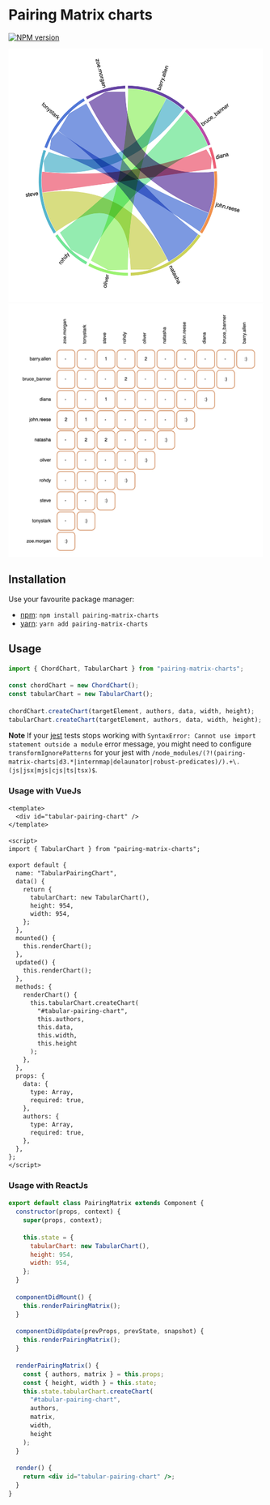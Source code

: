 # Pairing Matrix charts

[![NPM version](https://img.shields.io/npm/v/pairing-matrix-charts.svg)](https://www.npmjs.com/package/pairing-matrix-charts)

<img src="https://github.com/sumanmaity112/pairing-matrix/blob/main/screenshots/chordChart.png" height="500" alt="chord-chart">
<img src="https://github.com/sumanmaity112/pairing-matrix/blob/main/screenshots/tabularChart.png" height="500" alt="tabular-chart">

## Installation

Use your favourite package manager:

- [npm](https://npmjs.org): `npm install pairing-matrix-charts`
- [yarn](https://yarnpkg.com/): `yarn add pairing-matrix-charts`

## Usage

```javascript
import { ChordChart, TabularChart } from "pairing-matrix-charts";

const chordChart = new ChordChart();
const tabularChart = new TabularChart();

chordChart.createChart(targetElement, authors, data, width, height);
tabularChart.createChart(targetElement, authors, data, width, height);
```

**Note** If your [jest](https://jestjs.io/) tests stops working with `SyntaxError: Cannot use import statement outside a module` error message, you might need to configure `transformIgnorePatterns` for your jest with `/node_modules/(?!(pairing-matrix-charts|d3.*|internmap|delaunator|robust-predicates)/).+\.(js|jsx|mjs|cjs|ts|tsx)$`.

### Usage with VueJs

```vue
<template>
  <div id="tabular-pairing-chart" />
</template>

<script>
import { TabularChart } from "pairing-matrix-charts";

export default {
  name: "TabularPairingChart",
  data() {
    return {
      tabularChart: new TabularChart(),
      height: 954,
      width: 954,
    };
  },
  mounted() {
    this.renderChart();
  },
  updated() {
    this.renderChart();
  },
  methods: {
    renderChart() {
      this.tabularChart.createChart(
        "#tabular-pairing-chart",
        this.authors,
        this.data,
        this.width,
        this.height
      );
    },
  },
  props: {
    data: {
      type: Array,
      required: true,
    },
    authors: {
      type: Array,
      required: true,
    },
  },
};
</script>
```

### Usage with ReactJs

```jsx
export default class PairingMatrix extends Component {
  constructor(props, context) {
    super(props, context);

    this.state = {
      tabularChart: new TabularChart(),
      height: 954,
      width: 954,
    };
  }

  componentDidMount() {
    this.renderPairingMatrix();
  }

  componentDidUpdate(prevProps, prevState, snapshot) {
    this.renderPairingMatrix();
  }

  renderPairingMatrix() {
    const { authors, matrix } = this.props;
    const { height, width } = this.state;
    this.state.tabularChart.createChart(
      "#tabular-pairing-chart",
      authors,
      matrix,
      width,
      height
    );
  }

  render() {
    return <div id="tabular-pairing-chart" />;
  }
}
```
